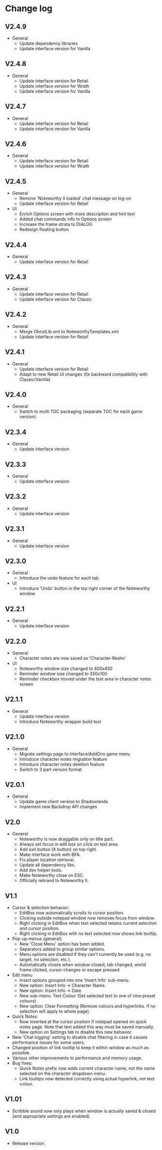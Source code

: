 # Change log

## V2.4.9
- General
  - Update dependency libraries
  - Update interface version for Vanilla

## V2.4.8
- General
  - Update interface version for Retail
  - Update interface version for Wrath
  - Update interface version for Vanilla

## V2.4.7
- General
  - Update interface version for Retail
  - Update interface version for Vanilla

## V2.4.6
- General
  - Update interface version for Retail
  - Update interface version for Wrath

## V2.4.5
- General
  - Remove 'Noteworthy II loaded' chat message on log-on
  - Update interface version for Retail
- UI
  - Enrich Options screen with more description and hint text
  - Added chat commands info to Options screen
  - Increase the frame strata to DIALOG
  - Redesign floating button

## V2.4.4
- General
  - Update interface version for Retail

## V2.4.3
- General
  - Update interface version for Retail
  - Update interface version for Classic

## V2.4.2
- General
  - Merge GhostLib.xml to NoteworthyTemplates.xml
  - Update interface version for Retail

## V2.4.1
- General
  - Update interface version for Retail
  - Adapt to new Retail UI changes (fix backward compatibility with Classic/Vanilla)

## V2.4.0
- General
  - Switch to multi TOC packaging (separate TOC for each game version)

## V2.3.4
- General
  - Update interface version

## V2.3.3
- General
  - Update interface version

## V2.3.2
- General
  - Update interface version

## V2.3.1
- General
  - Update interface version

## V2.3.0
- General
  - Introduce the undo feature for each tab
- UI
  - Introduce 'Undo' button in the top right corner of the Noteworthy window

## V2.2.1
- General
  - Update interface version

## V2.2.0
- General
  - Character notes are now saved as 'Character-Realm'
- UI
  - Noteworthy window size changed to 400x450
  - Reminder window size changed to 350x100    
  - Reminder checkbox moved under the text area in character notes screen

## V2.1.1
- General
  - Update interface version
  - Introduce Noteworthy wrapper build tool

## V2.1.0
- General
  - Migrate settings page to Interface/AddOns game menu
  - Introduce character notes migration feature
  - Introduce character notes deletion feature
  - Switch to 3 part version format

## V2.0.1
- General
  - Update game client version to Shadowlands
  - Implement new Backdrop API changes

## V2.0
- General
  - Noteworthy is now draggable only on title part.
  - Always set focus in edit box on click on text area.
  - Add exit button (X button) on top right.
  - Make interface work with BFA.
  - Fix player location retrieval.
  - Update all dependency libs.
  - Add dev helper tools.
  - Make Noteworthy close on ESC.
  - Officially rebrand to Noteworthy II.

## V1.1
- Cursor & selection behavior:
  - EditBox now automatically scrolls to cursor position.
  - Clicking outside notepad window now removes focus from window.
  - Right clicking in EditBox when text selected retains current selection and cursor position.
  - Right clicking in EditBox with no text selected now shows link tooltip.
- Pop-up menus (general):
  - New 'Close Menu' option has been added.
  - Separators added to group similar options.
  - Menu options are disabled if they can't currently be used (e.g. no target, no selection, etc.).
  - Automatically closes when window closed, tab changed, world frame clicked, cursor changes or escape pressed.
- Edit menu
  - Insert options grouped into one 'Insert Info' sub-menu.
  - New option: Insert Info -> Character Name.
  - New option: Insert Info -> Date.
  - New sub-menu: Text Colour (Set selected text to one of nine preset colours).
  - New option: Clear Formatting (Remove colours and hyperlinks. If no selection will apply to whole page).
- Quick Notes
  - Now inserted at the cursor position if notepad opened on quick notes page. Note that text added this way must be saved manually.
  - New option on Settings tab to disable this new behavior.
- New 'Chat logging' setting to disable chat filtering in case it causes performance issues for some users.
- Changed position of link tooltip to keep it within window as much as possible.
- Various other improvements to performance and memory usage.
- Bug fixes:
  - Quick Notes prefix now adds current character name, not the name selected on the character dropdown menu.
  - Link tooltips now detected correctly using actual hyperlink, not text colour.

## V1.01
- Scribble sound now only plays when window is actually saved & closed (and appropriate settings are enabled).

## V1.0
- Release version.
